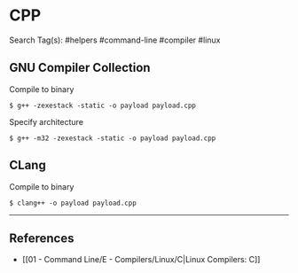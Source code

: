 # CPP

Search Tag(s): #helpers #command-line #compiler #linux

## GNU Compiler Collection

Compile to binary

```
$ g++ -zexestack -static -o payload payload.cpp
```

Specify architecture

```
$ g++ -m32 -zexestack -static -o payload payload.cpp
```

## CLang

Compile to binary

```
$ clang++ -o payload payload.cpp
```

---
## References

- [[01 - Command Line/E - Compilers/Linux/C|Linux Compilers: C]]